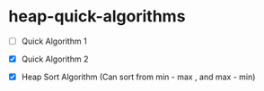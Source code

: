 # heap-quick-algorithms

- [ ] Quick Algorithm 1 
- [X] Quick Algorithm 2
- [X] Heap Sort Algorithm (Can sort from min - max , and max - min)



